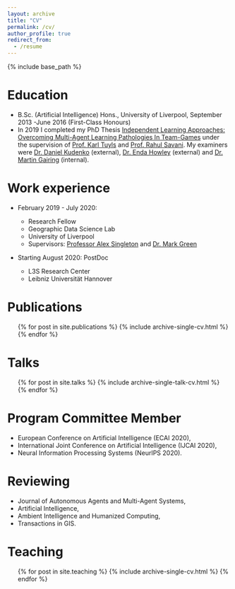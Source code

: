 ```yaml
---
layout: archive
title: "CV"
permalink: /cv/
author_profile: true
redirect_from:
  - /resume
---
```


{% include base_path %}

Education
======
* B.Sc. (Artificial Intelligence) Hons., University of Liverpool, September 2013 -June 2016 (First-Class Honours)
* In 2019 I completed my PhD Thesis [Independent Learning Approaches: Overcoming
Multi-Agent Learning Pathologies In Team-Games](https://gjp1203.github.io/files/GPalmer_PhD_Thesis.pdf) under the supervision of <a href="http://www.karltuyls.net/">Prof. Karl Tuyls</a> and <a href="http://cgi.csc.liv.ac.uk/~rahul/"> Prof. Rahul Savani</a>. My examiners were [Dr. Daniel Kudenko](https://www.l3s.de/~kudenko/) (external), [Dr. Enda Howley](http://endahowley.ie/) (external) and [Dr. Martin Gairing](https://cgi.csc.liv.ac.uk/~gairing/) (internal).

Work experience
======
* February 2019 - July 2020: 
  * Research Fellow
  * Geographic Data Science Lab
  * University of Liverpool  
  * Supervisors: [Professor Alex Singleton](https://www.alex-singleton.com/) and [Dr. Mark Green](https://www.liverpool.ac.uk/environmental-sciences/staff/mark-green/)

* Starting August 2020: PostDoc
  * L3S Research Center
  * Leibniz Universität Hannover
  
Publications
======
  <ul>{% for post in site.publications %}
    {% include archive-single-cv.html %}
  {% endfor %}</ul>
  
Talks
======
  <ul>{% for post in site.talks %}
    {% include archive-single-talk-cv.html %}
  {% endfor %}</ul>


Program Committee Member
======

* European Conference on Artificial Intelligence (ECAI 2020), 
* International Joint Conference on Artificial Intelligence (IJCAI 2020), 
* Neural Information Processing Systems (NeurIPS 2020).

Reviewing
======

* Journal of Autonomous Agents and Multi-Agent Systems, 
* Artificial Intelligence, 
* Ambient Intelligence and Humanized Computing, 
* Transactions in GIS.

  
Teaching
======
  <ul>{% for post in site.teaching %}
    {% include archive-single-cv.html %}
  {% endfor %}</ul>
  
